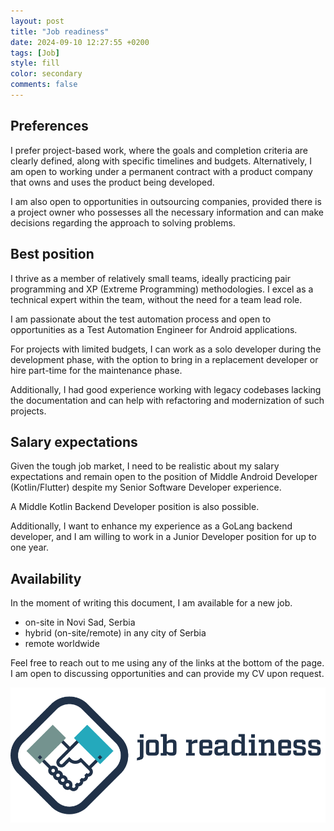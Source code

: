 ```yaml
---
layout: post
title: "Job readiness"
date: 2024-09-10 12:27:55 +0200
tags: [Job]
style: fill
color: secondary
comments: false
---
```

## Preferences

I prefer project-based work, where the goals and completion criteria are clearly defined,
along with specific timelines and budgets. Alternatively, I am open to working under a permanent
contract with a product company that owns and uses the product being developed.

I am also open to opportunities in outsourcing companies, provided there is a project owner
who possesses all the necessary information and can make decisions regarding the approach to
solving problems.

## Best position

I thrive as a member of relatively small teams, ideally practicing pair programming and XP
(Extreme Programming) methodologies. I excel as a technical expert within the team, without
the need for a team lead role.

I am passionate about the test automation process and open to opportunities as a
Test Automation Engineer for Android applications.

For projects with limited budgets, I can work as a solo developer during the development phase,
with the option to bring in a replacement developer or hire part-time for the maintenance phase.

Additionally, I had good experience working with legacy codebases lacking the documentation and
can help with refactoring and modernization of such projects.

## Salary expectations

Given the tough job market, I need to be realistic about my salary expectations and remain open
to the position of Middle Android Developer (Kotlin/Flutter) despite my Senior Software Developer
experience.

A Middle Kotlin Backend Developer position is also possible.

Additionally, I want to enhance my experience as a GoLang backend developer, and I am willing to work
in a Junior Developer position for up to one year.

## Availability

In the moment of writing this document, I am available for a new job.
 
 - on-site in Novi Sad, Serbia
 - hybrid (on-site/remote) in any city of Serbia
 - remote worldwide

Feel free to reach out to me using any of the links at the bottom of the page. I am open to discussing opportunities
and can provide my CV upon request.

![Job Readiness](/assets/images/job-readiness.png)
